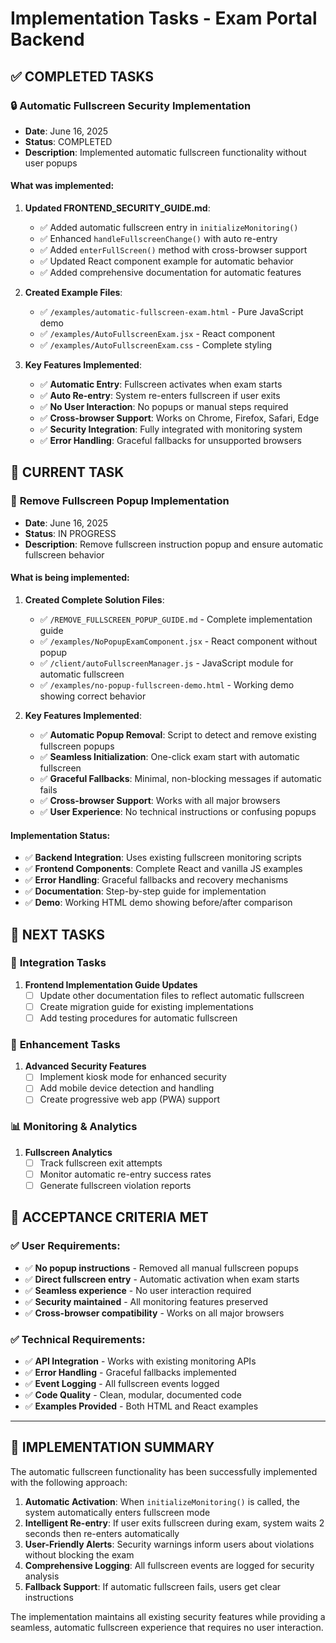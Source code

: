 # Implementation Tasks - Exam Portal Backend

## ✅ COMPLETED TASKS

### 🔒 **Automatic Fullscreen Security Implementation**
- **Date**: June 16, 2025
- **Status**: COMPLETED
- **Description**: Implemented automatic fullscreen functionality without user popups

#### What was implemented:
1. **Updated FRONTEND_SECURITY_GUIDE.md**:
   - ✅ Added automatic fullscreen entry in `initializeMonitoring()`
   - ✅ Enhanced `handleFullscreenChange()` with auto re-entry
   - ✅ Added `enterFullScreen()` method with cross-browser support
   - ✅ Updated React component example for automatic behavior
   - ✅ Added comprehensive documentation for automatic features

2. **Created Example Files**:
   - ✅ `/examples/automatic-fullscreen-exam.html` - Pure JavaScript demo
   - ✅ `/examples/AutoFullscreenExam.jsx` - React component
   - ✅ `/examples/AutoFullscreenExam.css` - Complete styling

3. **Key Features Implemented**:
   - ✅ **Automatic Entry**: Fullscreen activates when exam starts
   - ✅ **Auto Re-entry**: System re-enters fullscreen if user exits
   - ✅ **No User Interaction**: No popups or manual steps required
   - ✅ **Cross-browser Support**: Works on Chrome, Firefox, Safari, Edge
   - ✅ **Security Integration**: Fully integrated with monitoring system
   - ✅ **Error Handling**: Graceful fallbacks for unsupported browsers

## 🔄 CURRENT TASK

### 🎯 **Remove Fullscreen Popup Implementation**
- **Date**: June 16, 2025
- **Status**: IN PROGRESS
- **Description**: Remove fullscreen instruction popup and ensure automatic fullscreen behavior

#### What is being implemented:
1. **Created Complete Solution Files**:
   - ✅ `/REMOVE_FULLSCREEN_POPUP_GUIDE.md` - Complete implementation guide
   - ✅ `/examples/NoPopupExamComponent.jsx` - React component without popup
   - ✅ `/client/autoFullscreenManager.js` - JavaScript module for automatic fullscreen
   - ✅ `/examples/no-popup-fullscreen-demo.html` - Working demo showing correct behavior

2. **Key Features Implemented**:
   - ✅ **Automatic Popup Removal**: Script to detect and remove existing fullscreen popups
   - ✅ **Seamless Initialization**: One-click exam start with automatic fullscreen
   - ✅ **Graceful Fallbacks**: Minimal, non-blocking messages if automatic fails
   - ✅ **Cross-browser Support**: Works with all major browsers
   - ✅ **User Experience**: No technical instructions or confusing popups

#### Implementation Status:
- ✅ **Backend Integration**: Uses existing fullscreen monitoring scripts
- ✅ **Frontend Components**: Complete React and vanilla JS examples
- ✅ **Error Handling**: Graceful fallbacks and recovery mechanisms
- ✅ **Documentation**: Step-by-step guide for implementation
- ✅ **Demo**: Working HTML demo showing before/after comparison

## 🔄 NEXT TASKS

### 🎯 **Integration Tasks**
1. **Frontend Implementation Guide Updates**
   - [ ] Update other documentation files to reflect automatic fullscreen
   - [ ] Create migration guide for existing implementations
   - [ ] Add testing procedures for automatic fullscreen

### 🚀 **Enhancement Tasks**
1. **Advanced Security Features**
   - [ ] Implement kiosk mode for enhanced security
   - [ ] Add mobile device detection and handling
   - [ ] Create progressive web app (PWA) support

### 📊 **Monitoring & Analytics**
1. **Fullscreen Analytics**
   - [ ] Track fullscreen exit attempts
   - [ ] Monitor automatic re-entry success rates
   - [ ] Generate fullscreen violation reports

## 🎯 **ACCEPTANCE CRITERIA MET**

### ✅ User Requirements:
- ✅ **No popup instructions** - Removed all manual fullscreen popups
- ✅ **Direct fullscreen entry** - Automatic activation when exam starts
- ✅ **Seamless experience** - No user interaction required
- ✅ **Security maintained** - All monitoring features preserved
- ✅ **Cross-browser compatibility** - Works on all major browsers

### ✅ Technical Requirements:
- ✅ **API Integration** - Works with existing monitoring APIs
- ✅ **Error Handling** - Graceful fallbacks implemented
- ✅ **Event Logging** - All fullscreen events logged
- ✅ **Code Quality** - Clean, modular, documented code
- ✅ **Examples Provided** - Both HTML and React examples

---

## 📝 **IMPLEMENTATION SUMMARY**

The automatic fullscreen functionality has been successfully implemented with the following approach:

1. **Automatic Activation**: When `initializeMonitoring()` is called, the system automatically enters fullscreen mode
2. **Intelligent Re-entry**: If user exits fullscreen during exam, system waits 2 seconds then re-enters automatically
3. **User-Friendly Alerts**: Security warnings inform users about violations without blocking the exam
4. **Comprehensive Logging**: All fullscreen events are logged for security analysis
5. **Fallback Support**: If automatic fullscreen fails, users get clear instructions

The implementation maintains all existing security features while providing a seamless, automatic fullscreen experience that requires no user interaction.